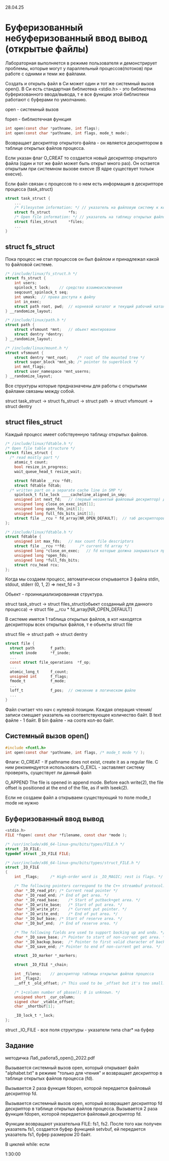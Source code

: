 28.04.25
# Буферизованный небуферизованный ввод вывод (открытые файлы)


Лабораторная выполняется в режиме пользователя и демонстрирует проблемы, которые могут у параллельный процессов(потоков) при работе с одними и теми же файлами.

Создать и открыть файл в Си может один и тот же системный вызов open(). В Си есть стандартная библиотека <stdio.h> - это библиотека буферизованного ввода/вывода, т е все функции этой библиотеки работают с буферами по умолчанию. 

open - системный вызов

fopen - библиотечная функция

```C
int open(const char *pathname, int flags);
int open(const char *pathname, int flags, mode_t mode);
```
Возвращает дескриптор открытого файла - он является дескриптором в таблице открытых файлов процесса.

Если указан флаг O_CREAT то создается новый дескриптор открытого файла (один и тот же файл может быть открыт много раз). Он остается открытым при системном вызове execve (В ядре существует тольок execve).

Если файл связан с процессов то о нем есть информация в дескрипторе процесса (task_struct)


```c
struct task_struct {
    ...
    /* Filesystem information: */ // указатель на файловую систему к которой принадлежит процесс
    struct fs_struct		*fs;
    /* Open file information: */ // указатель на таблицу открытых файлов (до 512 файлов)
    struct files_struct		*files;
    ...
}
```

## struct fs_struct
Пока процесс не стал процессов он был файлом и принадлежал какой то файловой системе. 
```C
/* /include/linux/fs_struct.h */
struct fs_struct {
	int users;
	spinlock_t lock;    // средство взаимоисключения
	seqcount_spinlock_t seq;
	int umask;  // права доступа к файлу
	int in_exec;
	struct path root, pwd;  // корневой каталог и текущий рабочий каталог
} __randomize_layout;

/* /include/linux/path.h */
struct path {
	struct vfsmount *mnt;   // обьект монтировани 
	struct dentry *dentry;
} __randomize_layout;

/* /include/linux/mount.h */
struct vfsmount {
	struct dentry *mnt_root;	/* root of the mounted tree */
	struct super_block *mnt_sb;	/* pointer to superblock */
	int mnt_flags;
	struct user_namespace *mnt_userns;
} __randomize_layout;
```

Все структуры которые предназначены для работы с открытыми файлами связаны между собой.

struct task_struct -> struct fs_struct -> struct path -> struct vfsmount -> struct dentry

## struct files_struct
Каждый процесс имеет собствуенную таблицу открытых файлов. 
```C
/* /include/linux/fdtable.h */
/* Open file table structure */
struct files_struct {
  /* read mostly part */
	atomic_t count;
	bool resize_in_progress;
	wait_queue_head_t resize_wait;

	struct fdtable __rcu *fdt;
	struct fdtable fdtab;
  /* written part on a separate cache line in SMP */
	spinlock_t file_lock ____cacheline_aligned_in_smp;
	unsigned int next_fd;   // (первый незанятый файловый дескриптор) для ускорения получения файлового дескриптора процесса когда он коткрывает файл
	unsigned long close_on_exec_init[1];
	unsigned long open_fds_init[1];
	unsigned long full_fds_bits_init[1];
	struct file __rcu * fd_array[NR_OPEN_DEFAULT];  // таб дескрипторов файлов процесса
};

/* /include/linux/fdtable.h */
struct fdtable {
	unsigned int max_fds;   // max count file descriptors
	struct file __rcu **fd;      /* current fd array */
	unsigned long *close_on_exec;   // fd которые должна закрываться при вызове exec
	unsigned long *open_fds;
	unsigned long *full_fds_bits;
	struct rcu_head rcu;
};
```

Когда мы создаем процесс, автоматически открывается 3 файла stdin, stdout, stderr (0, 1, 2) => next_fd = 3

Обьект - проинициализированная структура.

struct task_struct -> struct files_struct(обьект созданный для данного процесса) -> struct file __rcu * fd_array[NR_OPEN_DEFAULT]

В системе имется 1 таблица открытых файлов, в кот находятся дескрипторы всех открытых файлов, т е обьекты struct file


struct file -> struct path -> struct dentry

```C
struct file {
  struct path		f_path;
  struct inode		*f_inode;
  ...
  const struct file_operations	*f_op;
  ...
  atomic_long_t		f_count;
  unsigned int 		f_flags;
  fmode_t			f_mode;
  ...
  loff_t			f_pos;  // смезение в логическом файле
  ...
}
```

Файл считает что нач с нулевой позиции. Каждая операция чтения/записи смещает указатель на соответствующее количество байт.
В text файле - 1 байт. В bin файле - на соотв кол-во байт.

 
## Системный вызов open()
```C
#include <fcntl.h>
int open(const char *pathname, int flags, /* mode_t mode */ );
```
Флаги:
O_CREAT - If pathname does not exist, create it as a regular file. С ним рекомендуется использовать O_EXCL  - заставляет систему проверять, существует ли данный файл

O_APPEND The file is opened in append mode.  Before each write(2), the file offset is positioned at the end of the file, as if with lseek(2).

Если не создаем файл а открываем существующий то поле mode_t mode не нужно


## Буферизованный ввод вывод


```C
<stdio.h>
FILE *fopen( const char *filename, const char *mode );

/* /usr/include/x86_64-linux-gnu/bits/types/FILE.h */
struct _IO_FILE;
typedef struct _IO_FILE FILE;

/* /usr/include/x86_64-linux-gnu/bits/types/struct_FILE.h */
struct _IO_FILE
{
    int _flags;		/* High-order word is _IO_MAGIC; rest is flags. */

    /* The following pointers correspond to the C++ streambuf protocol. */
    char *_IO_read_ptr;	/* Current read pointer */
    char *_IO_read_end;	/* End of get area. */
    char *_IO_read_base;	/* Start of putback+get area. */
    char *_IO_write_base;	/* Start of put area. */
    char *_IO_write_ptr;	/* Current put pointer. */
    char *_IO_write_end;	/* End of put area. */
    char *_IO_buf_base;	/* Start of reserve area. */
    char *_IO_buf_end;	/* End of reserve area. */

    /* The following fields are used to support backing up and undo. */
    char *_IO_save_base; /* Pointer to start of non-current get area. */
    char *_IO_backup_base;  /* Pointer to first valid character of backup area */
    char *_IO_save_end; /* Pointer to end of non-current get area. */

    struct _IO_marker *_markers;

    struct _IO_FILE *_chain;

    int _fileno;    // дескриптор таблицы открытых файлов процесса
    int _flags2;
    __off_t _old_offset; /* This used to be _offset but it's too small.  */

    /* 1+column number of pbase(); 0 is unknown. */
    unsigned short _cur_column;
    signed char _vtable_offset;
    char _shortbuf[1];

    _IO_lock_t *_lock;
};
```

struct _IO_FILE - все поля структуры - указатели типа char* на буфер 

## Задание
методичка Лаб_работа5_open()_2022.pdf

Вызывается системный вызов open, который открывает файл "alphabet.txt" в режиме "только для чтения" и возвращает дескриптор в таблице открытых файлов процесса (fd). 

Вызывается 2 раза функция fdopen, которой передается файловый дескриптор fd.

Вызывается системный вызов open, который возвращает дескриптор fd дескриптор в таблице открытых файлов процесса. Вызывается 2 раза функция fdopen, которой передается файловый дескриптор fd. 

Функции возвращают указательна FILE: fs1, fs2. После того как получен указатель fs1, создается буфер функцией setvbuf, ей передается указатель fs1, буфер размером 20 байт.

В циклей while: если 

1:30:00